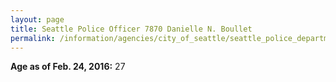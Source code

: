 ```yaml
---
layout: page
title: Seattle Police Officer 7870 Danielle N. Boullet
permalink: /information/agencies/city_of_seattle/seattle_police_department/copbook/7870/
---
```


**Age as of Feb. 24, 2016:** 27
